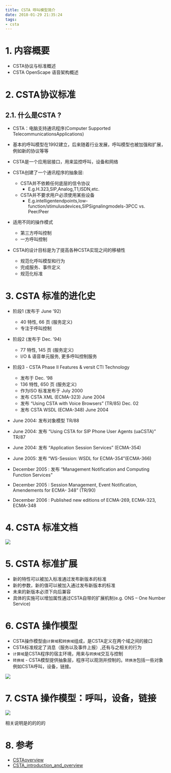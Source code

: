 ```yaml
---
title: CSTA 呼叫模型简介
date: 2018-01-29 21:35:24
tags:
- csta
---
```


# 1. 内容概要
- CSTA协议与标准概述
- CSTA OpenScape 语音架构概述

# 2. CSTA协议标准

## 2.1. 什么是CSTA ?
- CSTA：电脑支持通讯程序(Computer Supported TelecommunicationsApplications)
- 基本的呼叫模型在1992建立，后来随着行业发展，呼叫模型也被加强和扩展，例如新的协议等等
- CSTA是一个应用层接口，用来监控呼叫，设备和网络 
- CSTA创建了一个通讯程序的抽象层:
    - CSTA并不依赖任何底层的信令协议
        - E.g.H.323,SIP,Analog,T1,ISDN,etc.
    - CSTA并不要求用户必须使用某些设备
        - E.g.intelligentendpoints,low-function/stimulusdevices,SIPSignalingmodels-3PCC vs. Peer/Peer

- 适用不同的操作模式
    - 第三方呼叫控制
    - 一方呼叫控制
- CSTA的设计目标是为了提高各种CSTA实现之间的移植性
    - 规范化呼叫模型和行为
    - 完成服务、事件定义
    - 规范化标准

# 3. CSTA 标准的进化史
- 阶段1 (发布于 June ’92)
    - 40 特性, 66 页 (服务定义)
    - 专注于呼叫控制
- 阶段2 (发布于 Dec. ’94)
    - 77 特性, 145 页 (服务定义)
    - I/O & 语音单元服务, 更多呼叫控制服务
- 阶段3 - CSTA Phase II Features & versit CTI Technology
    - 发布于 Dec. ‘98
    - 136 特性, 650 页 (服务定义)
    - 作为ISO 标准发布于 July 2000
    - 发布 CSTA XML (ECMA-323) June 2004
    - 发布 “Using CSTA with Voice Browsers” (TR/85) Dec. 02
    - 发布 CSTA WSDL (ECMA-348) June 2004

- June 2004: 发布对象模型 TR/88
- June 2004: 发布 “Using CSTA for SIP Phone User Agents (uaCSTA)” TR/87
- June 2004: 发布 “Application Session Services” (ECMA-354)
- June 2005: 发布 “WS-Session: WSDL for ECMA-354”(ECMA-366)
- December 2005 : 发布 “Management Notification and Computing Function
Services”
- December 2005 : Session Management, Event Notification, Amendements for ECMA-
348” (TR/90)
- December 2006 : Published new editions of ECMA-269, ECMA-323, ECMA-348

# 4. CSTA 标准文档
![](/images/20180129213747_HP5lYR_Jietu20180129-213719.jpeg)

# 5. CSTA 标准扩展
- 新的特性可以被加入标准通过发布新版本的标准
- 新的参数，新的值可以被加入通过发布新版本的标准
- 未来的新版本必须下向后兼容
- 具体的实施可以增加属性通过CSTA自带的扩展机制(e.g. ONS – One Number Service)

# 6. CSTA 操作模型
- CSTA操作模型由`计算域`和`转换域`组成，是CSTA定义在两个域之间的接口
- CSTA标准规定了消息（服务以及事件上报）,还有与之相关的行为
- `计算域`是CSTA程序的宿主环境，用来与`转换域`交互与控制
- `转换域` - CSTA模型提供抽象层，程序可以观测并控制的。`转换渔`包括一些对象例如CSTA呼叫，设备，链接。

![](/images/20180129213839_Tor6cE_Screenshot.jpeg)

# 7. CSTA 操作模型：呼叫，设备，链接

![](/images/20180129213917_6hEPjl_Screenshot.jpeg)

相关说明是的的的的

                
# 8. 参考
- [CSTAoverview](http://ecma-international.org/activities/Communications/TG11/CSTAoverview.pdf)
- [CSTA_introduction_and_overview](http://wiki.unify.com/images/3/3e/CSTA_introduction_and_overview.pdf)




